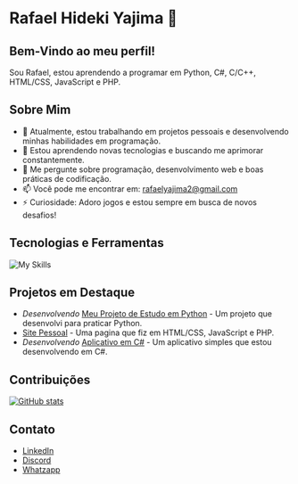 # Rafael Hideki Yajima 👋

## Bem-Vindo ao meu perfil!
Sou Rafael, estou aprendendo a programar em Python, C#, C/C++, HTML/CSS, JavaScript e PHP.

## Sobre Mim
- 🔭 Atualmente, estou trabalhando em projetos pessoais e desenvolvendo minhas habilidades em programação.
- 🌱 Estou aprendendo novas tecnologias e buscando me aprimorar constantemente.
- 💬 Me pergunte sobre programação, desenvolvimento web e boas práticas de codificação.
- 📫 Você pode me encontrar em: [rafaelyajima2@gmail.com](mailto:rafaelyajima2@gmail.com)
- ⚡ Curiosidade: Adoro jogos e estou sempre em busca de novos desafios!

## Tecnologias e Ferramentas
![My Skills](https://skillicons.dev/icons?i=python,csharp,c,cpp,html,css,javascript,php)

## Projetos em Destaque
- *Desenvolvendo* [Meu Projeto de Estudo em Python](link-do-projeto) - Um projeto que desenvolvi para praticar Python.
- [Site Pessoal](https://rafaelyajima.github.io/Joguinho/) - Uma pagina que fiz em HTML/CSS, JavaScript e PHP.
- *Desenvolvendo* [Aplicativo em C#](link-do-projeto) - Um aplicativo simples que estou desenvolvendo em C#.

## Contribuições
[![GitHub stats](https://github-readme-stats.vercel.app/api?username=rafael-yajima&show_icons=true&theme=radical)](https://github.com/rafael-yajima)

## Contato
- [LinkedIn](link-do-linkedin)
- [Discord](link-do-discord)
- [Whatzapp](link-do-whatzapp)
